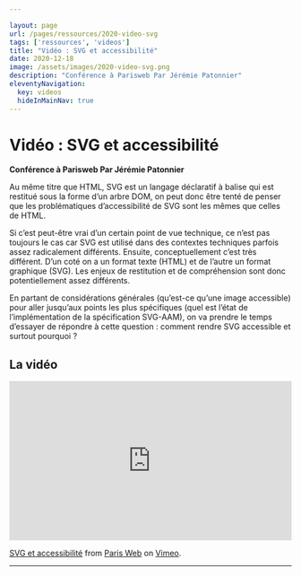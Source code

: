 ```yaml
---

layout: page
url: /pages/ressources/2020-video-svg
tags: ['ressources', 'videos']
title: "Vidéo : SVG et accessibilité"
date: 2020-12-18
image: /assets/images/2020-video-svg.png
description: "Conférence à Parisweb Par Jérémie Patonnier"
eleventyNavigation:
  key: videos
  hideInMainNav: true
---
```


# Vidéo : SVG et accessibilité



**Conférence à Parisweb Par Jérémie Patonnier** 

Au même titre que HTML, SVG est un langage déclaratif à balise qui est restitué sous la forme d’un arbre DOM, on peut donc être tenté de penser que les problématiques d’accessibilité de SVG sont les mêmes que celles de HTML.

Si c’est peut-être vrai d’un certain point de vue technique, ce n’est pas toujours le cas car SVG est utilisé dans des contextes techniques parfois assez radicalement différents. Ensuite, conceptuellement c’est très différent. D’un coté on a un format texte (HTML) et de l’autre un format graphique (SVG). Les enjeux de restitution et de compréhension sont donc potentiellement assez différents.

En partant de considérations générales (qu’est-ce qu’une image accessible) pour aller jusqu’aux points les plus spécifiques (quel est l’état de l’implémentation de la spécification SVG-AAM), on va prendre le temps d’essayer de répondre à cette question : comment rendre SVG accessible et surtout pourquoi ?

## La vidéo

<div style="padding:56.25% 0 0 0;position:relative;"><iframe src="https://player.vimeo.com/video/375105913?h=b0441594cc&color=ffffff" style="position:absolute;top:0;left:0;width:100%;height:100%;" frameborder="0" allow="autoplay; fullscreen; picture-in-picture" allowfullscreen></iframe></div><script src="https://player.vimeo.com/api/player.js"></script>
<p><a href="https://vimeo.com/375105913">SVG et accessibilit&eacute;</a> from <a href="https://vimeo.com/parisweb">Paris Web</a> on <a href="https://vimeo.com">Vimeo</a>.</p>
 
 
----
